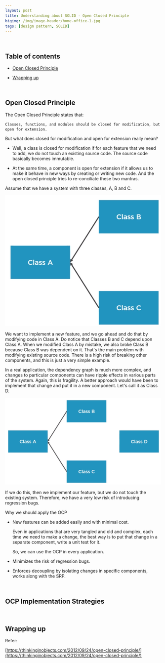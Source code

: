 ```yaml
---
layout: post
title: Understanding about SOLID - Open Closed Principle
bigimg: /img/image-header/home-office-1.jpg
tags: [design pattern, SOLID]
---
```




<br>

## Table of contents
- [Open Closed Principle](#open-closed-principle)

- [Wrapping up](#wrapping-up)


<br>

## Open Closed Principle
The Open Closed Principle states that:

```
Classes, functions, and modules should be closed for modification, but open for extension.
```

But what does closed for modification and open for extension really mean?
- Well, a class is closed for modification if for each feature that we need to add, we do not touch an existing source code. The source code basically becomes immutable.

- At the same time, a component is open for extension if it allows us to make it behave in new ways by creating or writing new code. And the open closed principle tries to re-conciliate these two mantras.

Assume that we have a system with three classes, A, B and C.

![](../img/solid/ocp/example-ocp.png)

We want to implement a new feature, and we go ahead and do that by modifying code in Class A. Do notice that Classes B and C depend upon Class A. When we modified Class A by mistake, we also broke Class B because Class B was dependent on it. That's the main problem with modifying existing source code. There is a high risk of breaking other components, and this is just a very simple example.

In a real application, the dependency graph is much more complex, and changes to particular components can have ripple effects in various parts of the system. Again, this is fragility. A better approach would have been to implement that change and put it in a new component. Let's call it as Class D.

![](../img/solid/ocp/ocp-solution.png)

If we do this, then we implement our feature, but we do not touch the existing system. Therefore, we have a very low risk of introducing regression bugs.

Why we should apply the OCP
- New features can be added easily and with minimal cost.

    Even in applications that are very tangled and old and complex, each time we need to make a change, the best way is to put that change in a separate component, write a unit test for it.

    So, we can use the OCP in every application.

- Minimizes the risk of regression bugs.

- Enforces decoupling by isolating changes in specific components, works along with the SRP.

<br>

## OCP Implementation Strategies





<br>

## Wrapping up

Refer:

[https://thinkinginobjects.com/2012/09/24/open-closed-principle/](https://thinkinginobjects.com/2012/09/24/open-closed-principle/)